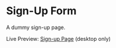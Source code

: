 # Sign-Up Form

A dummy sign-up page.

Live Preview: [Sign-up Page](https://heyyayesh.github.io/sign-up-page) (desktop only)